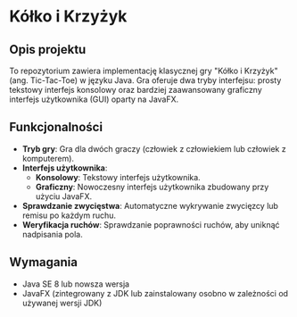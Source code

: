 # Kółko i Krzyżyk

## Opis projektu

To repozytorium zawiera implementację klasycznej gry "Kółko i Krzyżyk" (ang. Tic-Tac-Toe) w języku Java. Gra oferuje dwa tryby interfejsu: prosty tekstowy interfejs konsolowy oraz bardziej zaawansowany graficzny interfejs użytkownika (GUI) oparty na JavaFX.

## Funkcjonalności

- **Tryb gry**: Gra dla dwóch graczy (człowiek z człowiekiem lub człowiek z komputerem).
- **Interfejs użytkownika**:
  - **Konsolowy**: Tekstowy interfejs użytkownika.
  - **Graficzny**: Nowoczesny interfejs użytkownika zbudowany przy użyciu JavaFX.
- **Sprawdzanie zwycięstwa**: Automatyczne wykrywanie zwycięzcy lub remisu po każdym ruchu.
- **Weryfikacja ruchów**: Sprawdzanie poprawności ruchów, aby uniknąć nadpisania pola.

## Wymagania

- Java SE 8 lub nowsza wersja
- JavaFX (zintegrowany z JDK lub zainstalowany osobno w zależności od używanej wersji JDK)
